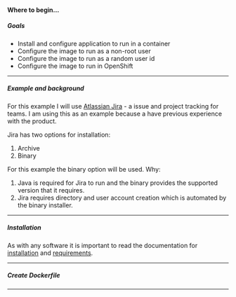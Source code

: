 #### Where to begin...

##### Goals

- Install and configure application to run in a container
- Configure the image to run as a non-root user
- Configure the image to run as a random user id
- Configure the image to run in OpenShift
---
##### Example and background
For this example I will use [Atlassian Jira](https://www.atlassian.com/software/jira) - a issue and project tracking for teams.  I am using this as an example because a have previous experience with the product.

Jira has two options for installation:

1. Archive
2. Binary

For this example the binary option will be used.  Why:

1. Java is required for Jira to run and the binary provides the supported version that it requires.
2. Jira requires directory and user account creation which is automated by the binary installer.

---
##### Installation
As with any software it is important to read the documentation for [installation](https://confluence.atlassian.com/adminjiraserver071/installing-jira-applications-on-linux-802592173.html) and [requirements](https://confluence.atlassian.com/adminjiraserver071/jira-applications-installation-requirements-802592164.html).

---
##### Create Dockerfile

---
